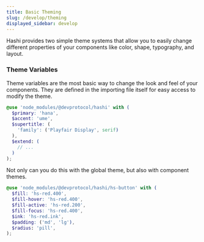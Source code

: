 ```yaml
---
title: Basic Theming
slug: /develop/theming 
displayed_sidebar: develop
---
```

Hashi provides two simple theme systems that allow you to easily change different properties of your components like color, shape, typography, and layout.

### Theme Variables
Theme variables are the most basic way to change the look and feel of your components. They are defined in the importing file itself for easy access to modify the theme.

```scss
@use 'node_modules/@devprotocol/hashi' with (
  $primary: 'hana',
  $accent: 'ume',
  $supertitle: (
    'family': ('Playfair Display', serif)
  ),
  $extend: (
    // ...
  )
);
```

Not only can you do this with the global theme, but also with component themes.

```scss
@use 'node_modules/@devprotocol/hashi/hs-button' with (
  $fill: 'hs-red.400',
  $fill-hover: 'hs-red.400',
  $fill-active: 'hs-red.200',
  $fill-focus: 'hs-red.400',
  $ink: 'hs-red.ink',
  $padding: ('md', 'lg'),
  $radius: 'pill',
);
```